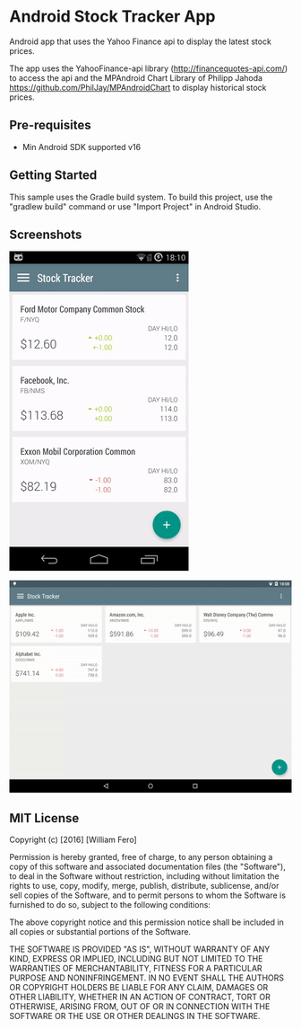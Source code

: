 Android Stock Tracker App
=========================

Android app that uses the Yahoo Finance api to display the latest stock prices.

The app uses the YahooFinance-api library (http://financequotes-api.com/) to 
access the api and the MPAndroid Chart Library of Philipp Jahoda https://github.com/PhilJay/MPAndroidChart
 to display historical stock prices.


Pre-requisites
--------------

- Min Android SDK supported v16

Getting Started
---------------

This sample uses the Gradle build system. To build this project, use the
"gradlew build" command or use "Import Project" in Android Studio.


Screenshots
-----------

![Phone](screenshots/phone_preview.gif "Interacting with the app on a phone")

![Tablet](screenshots/tablet_preview.gif "Interacting with the app on a tablet")


MIT License
-----------

Copyright (c) [2016] [William Fero]

Permission is hereby granted, free of charge, to any person obtaining a copy
of this software and associated documentation files (the "Software"), to deal
in the Software without restriction, including without limitation the rights
to use, copy, modify, merge, publish, distribute, sublicense, and/or sell
copies of the Software, and to permit persons to whom the Software is
furnished to do so, subject to the following conditions:

The above copyright notice and this permission notice shall be included in all
copies or substantial portions of the Software.

THE SOFTWARE IS PROVIDED "AS IS", WITHOUT WARRANTY OF ANY KIND, EXPRESS OR
IMPLIED, INCLUDING BUT NOT LIMITED TO THE WARRANTIES OF MERCHANTABILITY,
FITNESS FOR A PARTICULAR PURPOSE AND NONINFRINGEMENT. IN NO EVENT SHALL THE
AUTHORS OR COPYRIGHT HOLDERS BE LIABLE FOR ANY CLAIM, DAMAGES OR OTHER
LIABILITY, WHETHER IN AN ACTION OF CONTRACT, TORT OR OTHERWISE, ARISING FROM,
OUT OF OR IN CONNECTION WITH THE SOFTWARE OR THE USE OR OTHER DEALINGS IN THE
SOFTWARE.